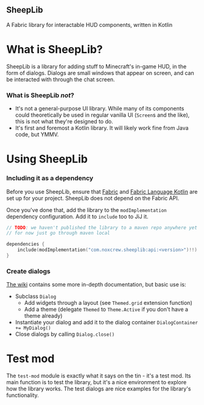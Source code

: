 SheepLib
---
A Fabric library for interactable HUD components, written in Kotlin

# What is SheepLib?

SheepLib is a library for adding stuff to Minecraft's in-game HUD, in the form of dialogs.
Dialogs are small windows that appear on screen, and can be interacted with through the chat screen.

### What is SheepLib _not_?

- It's not a general-purpose UI library. While many of its components could theoretically be used in regular vanilla
  UI (`Screen`s and the like), this is not what they're designed to do.
- It's first and foremost a Kotlin library. It will likely work fine from Java code, but YMMV.

# Using SheepLib

### Including it as a dependency

Before you use SheepLib, ensure that [Fabric](https://fabricmc.net/wiki/tutorial:setup)
and [Fabric Language Kotlin](https://github.com/FabricMC/fabric-language-kotlin#usage) are set up for your project.
SheepLib does not depend on the Fabric API.

Once you've done that, add the library to the `modImplementation` dependency configuration.
Add it to `include` too to JiJ it.

```kotlin
// TODO: we haven't published the library to a maven repo anywhere yet
// for now just go through maven local

dependencies {
    include(modImplementation("com.noxcrew.sheeplib:api:<version>")!!)
}
```

### Create dialogs

[The wiki](https://github.com/Noxcrew/sheeplib/wiki) contains some more in-depth documentation, but basic use is:

- Subclass `Dialog`
    - Add widgets through a layout (see `Themed.grid` extension function)
    - Add a theme (delegate `Themed` to `Theme.Active` if you don't have a theme already)
- Instantiate your dialog and add it to the dialog container `DialogContainer += MyDialog()`
- Close dialogs by calling `Dialog.close()`

# Test mod

The `test-mod` module is exactly what it says on the tin - it's a test mod. Its main function is to test the library,
but it's a nice environment to explore how the library works. The test dialogs are nice examples for the library's
functionality.
